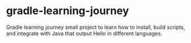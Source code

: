 # gradle-learning-journey
Gradle learning journey small project to learn how to install, build scripts, and integrate with Java that output Hello in different languages.
